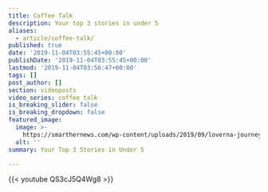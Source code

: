 ```yaml
---
title: Coffee Talk
description: Your top 3 stories in under 5
aliases:
  - article/coffee-talk/
published: true
date: '2019-11-04T03:55:45+00:00'
publishDate: '2019-11-04T03:55:45+00:00'
lastmod: '2019-11-04T03:56:47+00:00'
tags: []
post_author: []
section: videoposts
video_series: coffee talk
is_breaking_slider: false
is_breaking_dropdown: false
featured_image:
  image: >-
    https://smarthernews.com/wp-content/uploads/2019/09/loverna-journey-1053456-unsplash-min-360x360.jpg
  alt: ''
summary: Your Top 3 Stories in Under 5

---
```

{{< youtube QS3cJ5Q4Wg8 >}}